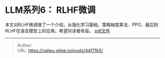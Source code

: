 # LLM系列6：  RLHF微调

本文对RLHF微调做了一个介绍，从强化学习基础，策略梯度算法、PPO，最后到RLHF在语言模型上的应用，希望对读者有益。
[pdf文件](/posts/ml/rlhf/rlhf.pdf)

---

> Author:   
> URL: https://valwu.gitee.io/posts/44f7fb5/  

